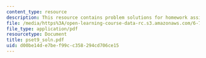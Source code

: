 ```yaml
---
content_type: resource
description: This resource contains problem solutions for homework assignment 9.
file: /media/https%3A/open-learning-course-data-rc.s3.amazonaws.com/6-781j-submicrometer-and-nanometer-technology-spring-2006/d00be14de7bef99cc358294cd706ce15_pset9_soln.pdf
file_type: application/pdf
resourcetype: Document
title: pset9_soln.pdf
uid: d00be14d-e7be-f99c-c358-294cd706ce15
---
```

